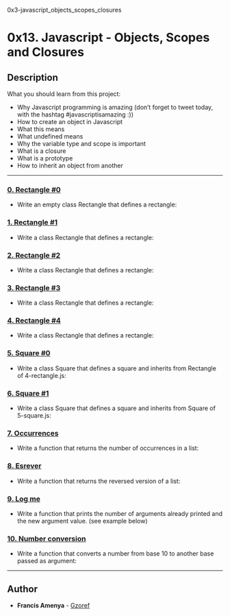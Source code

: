 0x3-javascript_objects_scopes_closures

# 0x13. Javascript - Objects, Scopes and Closures

## Description
What you should learn from this project:

* Why Javascript programming is amazing (don’t forget to tweet today, with the hashtag #javascriptisamazing :))
* How to create an object in Javascript
* What this means
* What undefined means 
* Why the variable type and scope is important
* What is a closure
* What is a prototype
* How to inherit an object from another

---

### [0. Rectangle #0](./0-rectangle.js)
* Write an empty class Rectangle that defines a rectangle:


### [1. Rectangle #1](./1-rectangle.js)
* Write a class Rectangle that defines a rectangle:


### [2. Rectangle #2](./2-rectangle.js)
* Write a class Rectangle that defines a rectangle:


### [3. Rectangle #3](./3-rectangle.js)
* Write a class Rectangle that defines a rectangle:


### [4. Rectangle #4](./4-rectangle.js)
* Write a class Rectangle that defines a rectangle:


### [5. Square #0](./5-square.js)
* Write a class Square that defines a square and inherits from Rectangle of 4-rectangle.js:


### [6. Square #1](./6-square.js)
* Write a class Square that defines a square and inherits from Square of 5-square.js:


### [7. Occurrences](./7-occurrences.js)
* Write a function that returns the number of occurrences in a list:


### [8. Esrever](./8-esrever.js)
* Write a function that returns the reversed version of a list:


### [9. Log me](./9-logme.js)
* Write a function that prints the number of arguments already printed and the new argument value. (see example below)


### [10. Number conversion](./10-converter.js)
* Write a function that converts a number from base 10 to another base passed as argument:

---

## Author
* **Francis Amenya** - [Gzoref](https://github.com/FrancisAmenya)
